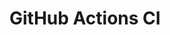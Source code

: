 # GitHub Actions CI

























































































































































































































































































































































































































































































































































































































































































































































































































































































































































































































































































































































































































































































































































































































































































